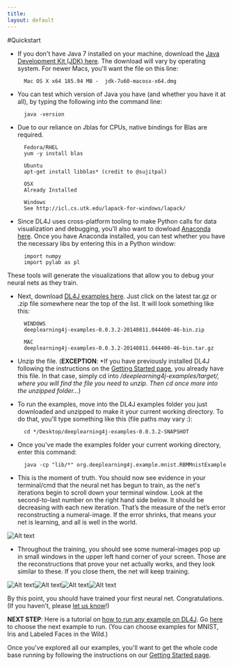 ```yaml
---
title:
layout: default
---
```


#Quickstart

* If you don't have Java 7 installed on your machine, download the [Java Development Kit (JDK) here](http://www.oracle.com/technetwork/java/javase/downloads/jdk7-downloads-1880260.html). The download will vary by operating system. For newer Macs, you'll want the file on this line:

		Mac OS X x64 185.94 MB -  jdk-7u60-macosx-x64.dmg

* You can test which version of Java you have (and whether you have it at all), by typing the following into the command line:

		java -version

* Due to our reliance on Jblas for CPUs, native bindings for Blas are required.

		Fedora/RHEL
		yum -y install blas

		Ubuntu
		apt-get install libblas* (credit to @sujitpal)

		OSX
		Already Installed

		Windows
		See http://icl.cs.utk.edu/lapack-for-windows/lapack/

* Since DL4J uses cross-platform tooling to make Python calls for data visualization and debugging, you'll also want to dowload [Anaconda here](http://continuum.io/downloads). Once you have Anaconda installed, you can test whether you have the necessary libs by entering this in a Python window:

		import numpy
		import pylab as pl

These tools will generate the visualizations that allow you to debug your neural nets as they train. 

* Next, download [DL4J examples here](https://oss.sonatype.org/content/repositories/snapshots/org/deeplearning4j/deeplearning4j-examples/0.0.3.2-SNAPSHOT/). Just click on the latest tar.gz or .zip file somewhere near the top of the list. It will look something like this:

		WINDOWS
		deeplearning4j-examples-0.0.3.2-20140811.044400-46-bin.zip

		MAC
		deeplearning4j-examples-0.0.3.2-20140811.044400-46-bin.tar.gz

* Unzip the file. (**EXCEPTION**: *If you have previously installed DL4J following the instructions on the [Getting Started page](../gettingstarted.html), you already have this file. In that case, simply cd into */deeplearning4j-examples/target/, where you will find the file you need to unzip. Then cd once more into the unzipped folder...*)

* To run the examples, move into the DL4J examples folder you just downloaded and unzipped to make it your current working directory. To do that, you'll type something like this (file paths may vary :):

		cd */Desktop/deeplearning4j-examples-0.0.3.2-SNAPSHOT

* Once you've made the examples folder your current working directory, enter this command:

		java -cp "lib/*" org.deeplearning4j.example.mnist.RBMMnistExample

* This is the moment of truth. You should now see evidence in your terminal/cmd that the neural net has begun to train, as the net's iterations begin to scroll down your terminal window. Look at the second-to-last number on the right hand side below. It should be decreasing with each new iteration. That’s the measure of the net’s error reconstructing a numeral-image. If the error shrinks, that means your net is learning, and all is well in the world.

![Alt text](../img/learning.png)

* Throughout the training, you should see some numeral-images pop up in small windows in the upper left hand corner of your screen. Those are the reconstructions that prove your net actually works, and they look similar to these. If you close them, the net will keep training. 

![Alt text](../img/two.png)![Alt text](../img/nine.png)![Alt text](../img/three.png)![Alt text](../img/one.png)

By this point, you should have trained your first neural net. Congratulations. (If you haven't, please [let us know](groups.google.com/forum/#!forum/deeplearning4j)!)

**NEXT STEP**: Here is a tutorial on [how to run any example on DL4J](../runexample.html). Go [here](https://github.com/agibsonccc/java-deeplearning/tree/master/deeplearning4j-examples/src/main/java/org/deeplearning4j/example/) to choose the next example to run. (You can choose examples for MNIST, Iris and Labeled Faces in the Wild.)

Once you've explored all our examples, you'll want to get the whole code base running by following the instructions on our  [Getting Started page](../gettingstarted.html).
